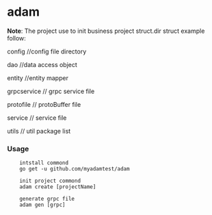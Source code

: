 # adam

**Note**: The project use to init business project struct.dir struct example follow:

config
//config file directory

dao
//data access object

entity
//entity mapper

grpcservice
// grpc service file

protofile
// protoBuffer file

service
// service file

utils
// util package list


### Usage

```
    intstall commond
    go get -u github.com/myadamtest/adam
```

```
    init project commond
    adam create [projectName]
```

```
    generate grpc file
    adam gen [grpc]
```
